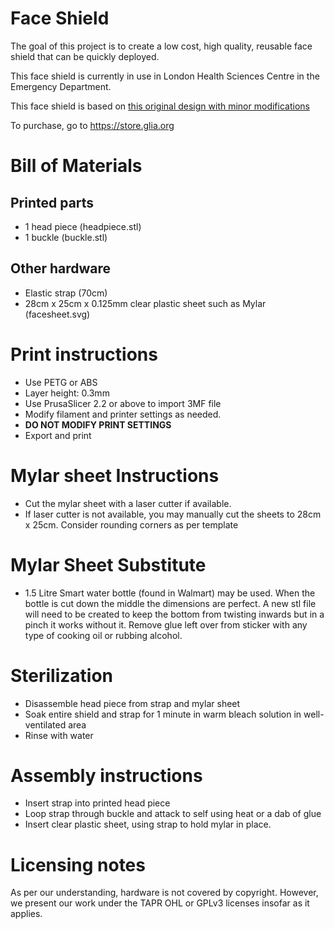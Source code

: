 # Face Shield
The goal of this project is to create a low cost, high quality, reusable face
shield that can be quickly deployed.

This face shield is currently in use in London Health Sciences Centre in the
Emergency Department.

This face shield is based on [this original design with minor modifications](https://www.thingiverse.com/thing:4222407)

To purchase, go to https://store.glia.org

# Bill of Materials
## Printed parts
* 1 head piece (headpiece.stl)
* 1 buckle (buckle.stl)

## Other hardware
* Elastic strap (70cm)
* 28cm x 25cm x 0.125mm clear plastic sheet such as Mylar (facesheet.svg)

# Print instructions
* Use PETG or ABS
* Layer height: 0.3mm
* Use PrusaSlicer 2.2 or above to import 3MF file
* Modify filament and printer settings as needed.
* **DO NOT MODIFY PRINT SETTINGS**
* Export and print

# Mylar sheet Instructions
* Cut the mylar sheet with a laser cutter if available.
* If laser cutter is not available, you may manually cut the sheets to
28cm x 25cm. Consider rounding corners as per template

# Mylar Sheet Substitute
* 1.5 Litre Smart water bottle (found in Walmart) may be used. When the bottle is cut down the middle the dimensions are perfect. A new stl file will need to be created to keep the bottom from twisting inwards but in a pinch it works without it. Remove glue left over from sticker with any type of cooking oil or rubbing alcohol.

# Sterilization
* Disassemble head piece from strap and mylar sheet
* Soak entire shield and strap for 1 minute in warm bleach solution in well-ventilated area
* Rinse with water

# Assembly instructions
* Insert strap into printed head piece
* Loop strap through buckle and attack to self using heat or a dab of glue
* Insert clear plastic sheet, using strap to hold mylar in place.

# Licensing notes
As per our understanding, hardware is not covered by copyright. However, we
present our work under the TAPR OHL or GPLv3 licenses insofar as it applies.
